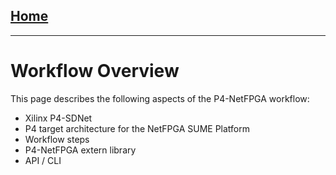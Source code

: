 [Home](https://bitbucket.org/sibanez/netfpga-sume-sdnet/wiki/Home)
------

---

Workflow Overview
=================

This page describes the following aspects of the P4-NetFPGA workflow:

* Xilinx P4-SDNet
* P4 target architecture for the NetFPGA SUME Platform
* Workflow steps
* P4-NetFPGA extern library
* API / CLI
